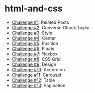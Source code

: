 # html-and-css

- [Challenge #1](https://c-one.netlify.app): Related Posts
- [Challenge #2](https://c-two.netlify.app): Converse Chuck Taylor
- [Challenge #3](https://c-three.netlify.app): Style
- [Challenge #4](https://c-four.netlify.app/): Center
- [Challenge #5](https://c-five.netlify.app/): Position
- [Challenge #6](https://c-six.netlify.app/): Floats
- [Challenge #7](https://c-seven.netlify.app/): Flexbox
- [Challenge #8](https://c-eight.netlify.app/): CSS Grid
- [Challenge #9](https://c-nine.netlify.app/): Design
- [Challenge #10](https://c-ten.netlify.app/): Accordion
- [Challenge #11](https://c-eleven.netlify.app/): Carousel
- [Challenge #12](https://c-twelve.netlify.app/): Table
- [Challenge #13](https://c-thirteen.netlify.app/): Pagination

